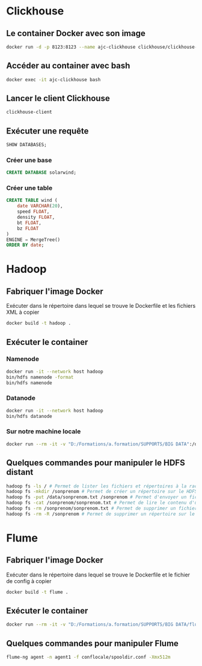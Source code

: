 # Clickhouse

## Le container Docker avec son image

```bash
docker run -d -p 8123:8123 --name ajc-clickhouse clickhouse/clickhouse-server
```

## Accéder au container avec bash

```bash
docker exec -it ajc-clickhouse bash
```

## Lancer le client Clickhouse

```bash
clickhouse-client
```

## Exécuter une requête

```sql
SHOW DATABASES;
```

### Créer une base

```sql
CREATE DATABASE solarwind;
```

### Créer une table

```sql
CREATE TABLE wind (
    date VARCHAR(20),
    speed FLOAT,
    density FLOAT,
    bt FLOAT,
    bz FLOAT
)
ENGINE = MergeTree()
ORDER BY date;
```


# Hadoop

## Fabriquer l'image Docker

Exécuter dans le répertoire dans lequel se trouve le Dockerfile et les fichiers XML à copier

```bash
docker build -t hadoop .
```

## Exécuter le container

### Namenode

```bash
docker run -it --network host hadoop
bin/hdfs namenode -format
bin/hdfs namenode
```

### Datanode

```bash
docker run -it --network host hadoop
bin/hdfs datanode
```

### Sur notre machine locale

```bash
docker run --rm -it -v "D:/Formations/a.formation/SUPPORTS/BIG DATA":/data hadoop
```

## Quelques commandes pour manipuler le HDFS distant

```bash
hadoop fs -ls / # Permet de lister les fichiers et répertoires à la racine de HDFS
hadoop fs -mkdir /sonprenom # Permet de créer un répertoire sur le HDFS
hadoop fs -put /data/sonprenom.txt /sonprenom # Permet d'envoyer un fichier local vers le HDFS
hadoop fs -cat /sonprenom/sonprenom.txt # Permet de lire le contenu d'un fichier sur le HDFS
hadoop fs -rm /sonprenom/sonprenom.txt # Permet de supprimer un fichier sur le HDFS
hadoop fs -rm -R /sonprenom # Permet de supprimer un répertoire sur le HDFS de manière récursive
```


# Flume

## Fabriquer l'image Docker

Exécuter dans le répertoire dans lequel se trouve le Dockerfile et le fichier de config à copier

```bash
docker build -t flume .
```

## Exécuter le container

```bash
docker run --rm -it -v "D:/Formations/a.formation/SUPPORTS/BIG DATA/flume":/flume/conflocale -v "D:/pourflume":/flume/spool flume
```

## Quelques commandes pour manipuler Flume

```bash
flume-ng agent -n agent1 -f conflocale/spooldir.conf -Xmx512m
```
